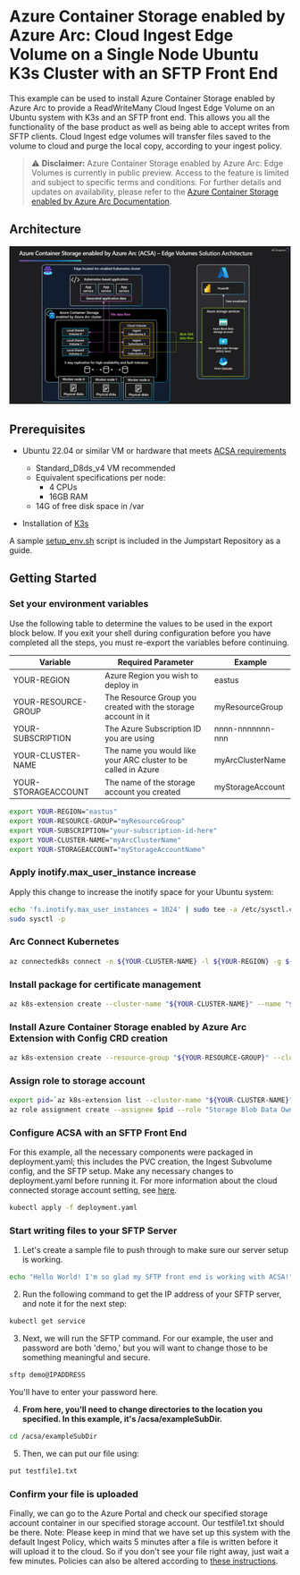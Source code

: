 # Azure Container Storage enabled by Azure Arc: Cloud Ingest Edge Volume on a Single Node Ubuntu K3s Cluster with an SFTP Front End

This example can be used to install Azure Container Storage enabled by Azure Arc to provide a ReadWriteMany Cloud Ingest Edge Volume on an Ubuntu system with K3s and an SFTP front end. This allows you all the functionality of the base product as well as being able to accept writes from SFTP clients. 
Cloud Ingest edge volumes will transfer files saved to the volume to cloud and purge the local copy, according to your ingest policy. 

> ⚠️ **Disclaimer:** Azure Container Storage enabled by Azure Arc: Edge Volumes is currently in public preview. Access to the feature is limited and subject to specific terms and conditions. For further details and updates on availability, please refer to the [Azure Container Storage enabled by Azure Arc Documentation](https://learn.microsoft.com/azure/azure-arc/container-storage/).

## Architecture

![Azure Container Storage enabled by Azure Arc Diagram.](./acsaedgevolarch.png)

## Prerequisites

* Ubuntu 22.04 or similar VM or hardware that meets [ACSA requirements](https://learn.microsoft.com/azure/azure-arc/container-storage/prepare-linux#minimum-hardware-requirements)
  * Standard_D8ds_v4 VM recommended
  * Equivalent specifications per node:
    * 4 CPUs
    * 16GB RAM
  * 14G of free disk space in /var

* Installation of [K3s](https://docs.k3s.io/quick-start)

A sample [setup_env.sh](./setup_env.sh) script is included in the Jumpstart Repository as a guide. 

## Getting Started

### Set your environment variables
Use the following table to determine the values to be used in the export block below. If you exit your shell during configuration before you have completed all the steps, you must re-export the variables before continuing.  

|Variable        | Required Parameter                                             | Example |
|----------------|----------------------------------------------------------------|-----------------|
|YOUR-REGION          | Azure Region you wish to deploy in                             | eastus          |
|YOUR-RESOURCE-GROUP  | The Resource Group you created with the storage account in it  | myResourceGroup |
|YOUR-SUBSCRIPTION    | The Azure Subscription ID you are using                        | nnnn-nnnnnnn-nnn|
|YOUR-CLUSTER-NAME        | The name you would like your ARC cluster to be called in Azure | myArcClusterName|
|YOUR-STORAGEACCOUNT  | The name of the storage account you created                    | myStorageAccount|

```bash
export YOUR-REGION="eastus"
export YOUR-RESOURCE-GROUP="myResourceGroup"
export YOUR-SUBSCRIPTION="your-subscription-id-here"
export YOUR-CLUSTER-NAME="myArcClusterName"
export YOUR-STORAGEACCOUNT="myStorageAccountName"
```

### Apply inotify.max_user_instance increase

Apply this change to increase the inotify space for your Ubuntu system: 

```bash
echo 'fs.inotify.max_user_instances = 1024' | sudo tee -a /etc/sysctl.conf
sudo sysctl -p
```

### Arc Connect Kubernetes

```bash
az connectedk8s connect -n ${YOUR-CLUSTER-NAME} -l ${YOUR-REGION} -g ${YOUR-RESOURCE-GROUP} --subscription ${YOUR-SUBSCRIPTION}
```

### Install package for certificate management

```bash
az k8s-extension create --cluster-name "${YOUR-CLUSTER-NAME}" --name "${YOUR-CLUSTER-NAME}-certmgr" --resource-group "${YOUR-RESOURCE-GROUP}" --cluster-type connectedClusters --release-train preview --extension-type microsoft.iotoperations.platform --scope cluster --release-namespace cert-manager
```

### Install Azure Container Storage enabled by Azure Arc Extension with Config CRD creation

```bash
az k8s-extension create --resource-group "${YOUR-RESOURCE-GROUP}" --cluster-name "${YOUR-CLUSTER-NAME}" --cluster-type connectedClusters --name "acsa-`mktemp -u XXXXXX`" --extension-type microsoft.arc.containerstorage --config feature.diskStorageClass="default,local-path" --config  edgeStorageConfiguration.create=true
```

### Assign role to storage account

```bash
export pid=`az k8s-extension list --cluster-name "${YOUR-CLUSTER-NAME}" --resource-group "${YOUR-RESOURCE-GROUP}" --cluster-type connectedClusters | jq --arg extType "microsoft.arc.containerstorage" 'map(select(.extensionType == $extType)) | .[] | .identity.principalId' -r`
az role assignment create --assignee $pid --role "Storage Blob Data Owner" --scope "/subscriptions/${YOUR-SUBSCRIPTION}/resourceGroups/${YOUR-RESOURCE-GROUP}/providers/Microsoft.Storage/storageAccounts/${YOUR-STORAGEACCOUNT}"
```

### Configure ACSA with an SFTP Front End

For this example, all the necessary components were packaged in deployment.yaml; this includes the PVC creation, the Ingest Subvolume config, and the SFTP setup. Make any necessary changes to deployment.yaml before running it. For more information about the cloud connected storage account setting, see [here](https://learn.microsoft.com/azure/azure-arc/container-storage/cloud-ingest-edge-volume-configuration?tabs=portal#attach-subvolume-to-edge-volume).

```bash
kubectl apply -f deployment.yaml
```

### Start writing files to your SFTP Server

1. Let's create a sample file to push through to make sure our server setup is working.
   
 ```bash
 echo "Hello World! I'm so glad my SFTP front end is working with ACSA!" > testfile1.txt
 ```

2. Run the following command to get the IP address of your SFTP server, and note it for the next step:
   
 ```bash
 kubectl get service
 ```

3. Next, we will run the SFTP command. For our example, the user and password are both 'demo,' but you will want to change those to be something meaningful and secure.
   
 ```bash
 sftp demo@IPADDRESS
 ```

You'll have to enter your password here.

4. **From here, you'll need to change directories to the location you specified. In this example, it's /acsa/exampleSubDir.**
   
 ```bash
 cd /acsa/exampleSubDir
 ```

5. Then, we can put our file using:
   
 ```bash
 put testfile1.txt
 ```

### Confirm your file is uploaded

Finally, we can go to the Azure Portal and check our specified storage account container in our specified storage account. Our testfile1.txt should be there.
Note: Please keep in mind that we have set up this system with the default Ingest Policy, which waits 5 minutes after a file is written before it will upload it to the cloud. So if you don't see your file right away, just wait a few minutes. Policies can also be altered according to [these instructions](https://learn.microsoft.com/azure/azure-arc/container-storage/cloud-ingest-edge-volume-configuration?tabs=portal#optional-modify-the-ingestpolicy-from-the-default).
